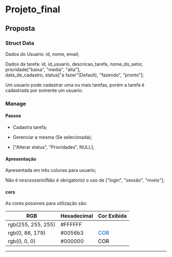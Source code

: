 # Projeto_final

## Proposta
### Struct Data

Dados do Usuario: id, nome, email;

Dados da tarefa: id, id_usuario, descricao_tarefa, nome_do_setor, prioridade["baixa", "media", "alta"], \
    data_de_cadastro, status["a fazer"(Default), "fazendo", "pronto"];

Um usuario pode cadastrar uma ou mais tarefas, porém a tarefa é cadastrada por somente um usuario.


### Manage

#### Passos

- Cadastra tarefa;

- Gerenciar a mesma (Se selecionada);

- ["Alterar status", "Prioridades", NULL];

#### Apresentação

Apresentada em três colunas para usuario;

Não é *nescessario*(Não é obrigatorio) o uso de ["login", "sessão", "niveis"];

#### cors

As cores possiveis para utilização são:

| RGB             | Hexadecimal | Cor Exibida   |
|-----------------|-------------|---------------|
| rgb(255, 255, 255) | #FFFFFF     | <span style="color: #FFFFFF;">COR</span> |
| rgb(0, 86, 179)   | #0056b3     | <span style="color: #0056b3;">COR</span> |
| rgb(0, 0, 0)      | #000000     | <span style="color: #000000;">COR</span> |

---
